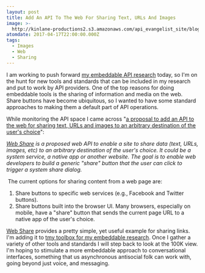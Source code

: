 ```yaml
---
layout: post
title: Add An API To The Web For Sharing Text, URLs And Images
image: >-
  http://kinlane-productions2.s3.amazonaws.com/api_evangelist_site/blog/share_mobile_web_native.png
atomdate: 2017-04-17T22:00:00.000Z
tags:
  - Images
  - Web
  - Sharing
---
```

I am working to push forward [my embeddable API research](http://embeddable.apievangelist.com/) today, so I'm on the hunt for new tools and standards that can be included in my research and put to work by API providers. One of the top reasons for doing embeddable tools is the sharing of information and media on the web. Share buttons have become ubiquitous, so I wanted to have some standard approaches to making them a default part of API operations.

While monitoring the API space I came across "[a proposal to add an API to the web for sharing text, URLs and images to an arbitrary destination of the user's choice](https://github.com/WICG/web-share)":

_[Web Share](https://github.com/WICG/web-share) is a proposed web API to enable a site to share data (text, URLs, images, etc) to an arbitrary destination of the user's choice. It could be a system service, a native app or another website. The goal is to enable web developers to build a generic "share" button that the user can click to trigger a system share dialog._

 The current options for sharing content from a web page are:

1.  Share buttons to specific web services (e.g., Facebook and Twitter buttons).
2.  Share buttons built into the browser UI. Many browsers, especially on mobile, have a "share" button that sends the current page URL to a native app of the user's choice.

[Web Share](https://github.com/WICG/web-share) provides a pretty simple, yet useful example for sharing links. I'm adding it to [tmy toolbox for my embeddable research](http://embeddable.apievangelist.com/tools/). Once I gather a variety of other tools and standards I will step back to look at the 100K view. I'm hoping to stimulate a more embeddable approach to conversational interfaces, something that us asynchronous antisocial folk can work with, going beyond just voice, and messaging.